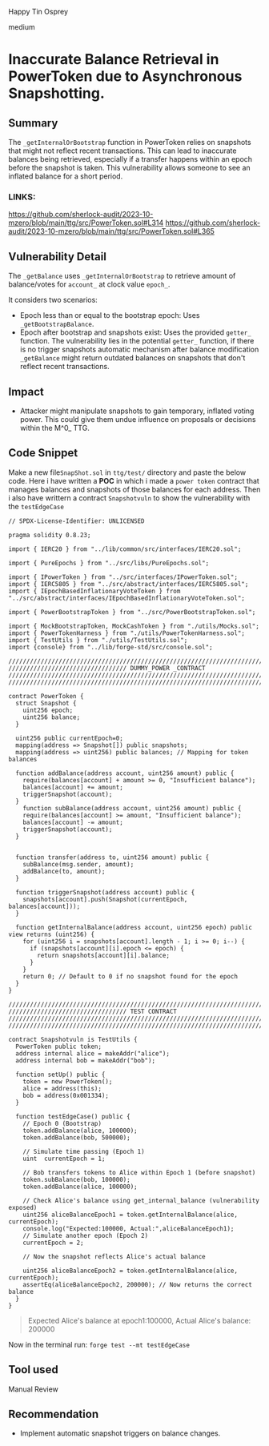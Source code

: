 Happy Tin Osprey

medium

# Inaccurate Balance Retrieval in PowerToken due to Asynchronous Snapshotting.

## Summary
The  `_getInternalOrBootstrap`  function in PowerToken relies on snapshots that might not reflect recent transactions. This can lead to inaccurate balances being retrieved, especially if a transfer happens within an epoch before the snapshot is taken. This vulnerability allows someone to see an inflated balance for a short period.
### LINKS:
https://github.com/sherlock-audit/2023-10-mzero/blob/main/ttg/src/PowerToken.sol#L314
https://github.com/sherlock-audit/2023-10-mzero/blob/main/ttg/src/PowerToken.sol#L365


## Vulnerability Detail
The  `_getBalance`  uses  `_getInternalOrBootstrap` to retrieve amount of balance/votes for `account_` at clock value `epoch_`. 

It considers two scenarios:
- Epoch less than or equal to the bootstrap epoch: Uses `_getBootstrapBalance`.
- Epoch after bootstrap and snapshots exist: Uses the provided `getter_` function.
The vulnerability lies in the potential `getter_` function, if there is no trigger snapshots automatic mechanism after balance modification `_getBalance` might return outdated balances on snapshots that don't reflect recent transactions.
## Impact
- Attacker might manipulate snapshots to gain temporary, inflated voting power. This could give them undue influence on proposals or decisions within the M^0_ TTG. 

## Code Snippet
Make a new file`SnapShot.sol` in `ttg/test/` directory and paste the below code.
Here i have written a **POC** in which i made a `power token` contract that manages balances and snapshots of those balances for each address.
Then i also have writtern a contract `Snapshotvuln` to show the vulnerability with the `testEdgeCase`

```solidity
// SPDX-License-Identifier: UNLICENSED

pragma solidity 0.8.23;

import { IERC20 } from "../lib/common/src/interfaces/IERC20.sol";

import { PureEpochs } from "../src/libs/PureEpochs.sol";

import { IPowerToken } from "../src/interfaces/IPowerToken.sol";
import { IERC5805 } from "../src/abstract/interfaces/IERC5805.sol";
import { IEpochBasedInflationaryVoteToken } from "../src/abstract/interfaces/IEpochBasedInflationaryVoteToken.sol";

import { PowerBootstrapToken } from "../src/PowerBootstrapToken.sol";

import { MockBootstrapToken, MockCashToken } from "./utils/Mocks.sol";
import { PowerTokenHarness } from "./utils/PowerTokenHarness.sol";
import { TestUtils } from "./utils/TestUtils.sol";
import {console} from "../lib/forge-std/src/console.sol";

/////////////////////////////////////////////////////////////////////////////////////////////////////////////////////////////////////
///////////////////////////////// DUMMY_POWER _CONTRACT /////////////////////////////////////////////////////////////////////////////////////
/////////////////////////////////////////////////////////////////////////////////////////////////////////////////////////////////////

contract PowerToken {
  struct Snapshot {
    uint256 epoch;
    uint256 balance;
  }

  uint256 public currentEpoch=0;
  mapping(address => Snapshot[]) public snapshots;
  mapping(address => uint256) public balances; // Mapping for token balances

  function addBalance(address account, uint256 amount) public {
    require(balances[account] + amount >= 0, "Insufficient balance");
    balances[account] += amount;
    triggerSnapshot(account);
  }
    function subBalance(address account, uint256 amount) public {
    require(balances[account] >= amount, "Insufficient balance");
    balances[account] -= amount;
    triggerSnapshot(account);
  }


  function transfer(address to, uint256 amount) public {
    subBalance(msg.sender, amount);
    addBalance(to, amount);
  }

  function triggerSnapshot(address account) public { 
    snapshots[account].push(Snapshot(currentEpoch, balances[account]));
  }

  function getInternalBalance(address account, uint256 epoch) public view returns (uint256) {
    for (uint256 i = snapshots[account].length - 1; i >= 0; i--) {
      if (snapshots[account][i].epoch <= epoch) {
        return snapshots[account][i].balance;
      }
    }
    return 0; // Default to 0 if no snapshot found for the epoch
  }
}

/////////////////////////////////////////////////////////////////////////////////////////////////////////////////////////////////////
///////////////////////////////// TEST CONTRACT /////////////////////////////////////////////////////////////////////////////////////
/////////////////////////////////////////////////////////////////////////////////////////////////////////////////////////////////////

contract Snapshotvuln is TestUtils {
  PowerToken public token;
  address internal alice = makeAddr("alice");
  address internal bob = makeAddr("bob");

  function setUp() public {
    token = new PowerToken();
    alice = address(this);
    bob = address(0x001334);
  }

  function testEdgeCase() public {
    // Epoch 0 (Bootstrap)
    token.addBalance(alice, 100000);
    token.addBalance(bob, 500000);

    // Simulate time passing (Epoch 1)
    uint  currentEpoch = 1;

    // Bob transfers tokens to Alice within Epoch 1 (before snapshot)
    token.subBalance(bob, 100000);
    token.addBalance(alice, 100000);

    // Check Alice's balance using get_internal_balance (vulnerability exposed)
    uint256 aliceBalanceEpoch1 = token.getInternalBalance(alice, currentEpoch);
    console.log("Expected:100000, Actual:",aliceBalanceEpoch1);
    // Simulate another epoch (Epoch 2)
    currentEpoch = 2;

    // Now the snapshot reflects Alice's actual balance

    uint256 aliceBalanceEpoch2 = token.getInternalBalance(alice, currentEpoch);
    assertEq(aliceBalanceEpoch2, 200000); // Now returns the correct balance
  }
}
```
>  Expected Alice's balance at epoch1:100000,
>   Actual Alice's balance: 200000

Now in the terminal run: `forge test --mt testEdgeCase`

## Tool used

Manual Review

## Recommendation
- Implement automatic snapshot triggers on balance changes.

